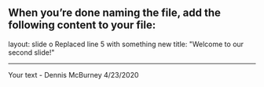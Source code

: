 When you’re done naming the file, add the following content to your file: 
---

layout: slide
o Replaced line 5 with something new
title: "Welcome to our second slide!"

---

Your text - Dennis McBurney 4/23/2020
